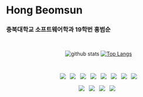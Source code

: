 

# Hong Beomsun

### 충북대학교 소프트웨어학과 19학번 홍범순

<div align=center>
</br>

  ![github stats](https://github-readme-stats.vercel.app/api?username=beomsun0829&show_icons=true&theme=github_dark ) 
  [![Top Langs](https://github-readme-stats.vercel.app/api/top-langs/?username=beomsun0829&layout=compact&theme=dracula)](https://github.com/metleeha)
  
</br>

<p align="center">
<img src="https://img.shields.io/badge/Python-3776AB?style=flat-square&logo=Python&logoColor=2B2728"/></a> &nbsp 
<img src="https://img.shields.io/badge/C++-00599C?style=flat-square&logo=c%2B%2B&logoColor=white"/></a> &nbsp 
<img src="https://img.shields.io/badge/JavaScript-blue?style=flat-square&logo=JavaScript&logoColor=white"/></a> &nbsp
<img src="https://img.shields.io/badge/TensorFlow-47A248?style=flat-square&logo=TensorFlow&logoColor=white"/></a> &nbsp 
<img src="https://img.shields.io/badge/HTML5-E34F26?style=flat-square&logo=HTML5&logoColor=white"/></a> &nbsp
<img src="https://img.shields.io/badge/CSS3-1572B6?style=flat-square&logo=CSS3&logoColor=white"/></a> &nbsp
<img src="https://img.shields.io/badge/Arduino-00979D?style=flat-square&logo=Arduino&logoColor=white"/></a> &nbsp 
<img src="https://img.shields.io/badge/Google Cloud Computing-232F3E?style=flat-square&logo=GoogleCloud&logoColor=white"/></a>
</p>

<p align="center">
<img src="https://img.shields.io/badge/Visual Studio Code-007ACC?style=flat-square&logo=VisualStudiocode&logoColor=white"/></a> &nbsp 
<img src="https://img.shields.io/badge/Google Colab-232F3E?style=flat-square&logo=GoogleColab&logoColor=white"/></a> &nbsp 
<img src="https://img.shields.io/badge/Visual Studio-5C2D91?style=flat-square&logo=VisualStudio&logoColor=white"/></a> &nbsp 
<img src="https://img.shields.io/badge/Jupyter-F37626?style=flat-square&logo=Jupyter&logoColor=white"/></a> &nbsp 

</p>
  
  
  
  
</div>








<!--
**beomsun0829/beomsun0829** is a ✨ _special_ ✨ repository because its `README.md` (this file) appears on your GitHub profile.

Here are some ideas to get you started:

- 🔭 I’m currently working on ...
- 🌱 I’m currently learning ...
- 👯 I’m looking to collaborate on ...
- 🤔 I’m looking for help with ...
- 💬 Ask me about ...
- 📫 How to reach me: ...
- 😄 Pronouns: ...
- ⚡ Fun fact: ...
-->
